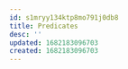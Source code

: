 ```yaml
---
id: s1mryy134ktp8mo791j0db8
title: Predicates
desc: ''
updated: 1682183096703
created: 1682183096703
---
```

